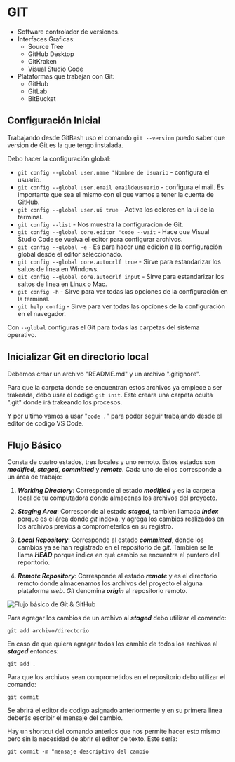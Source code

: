 # GIT

- Software controlador de versiones.
- Interfaces Graficas:
  - Source Tree
  - GitHub Desktop
  - GitKraken
  - Visual Studio Code
- Plataformas que trabajan con Git:
  - GitHub
  - GitLab
  - BitBucket

## Configuración Inicial

Trabajando desde GitBash uso el comando `git --version` puedo saber que version de Git es la que tengo instalada.

Debo hacer la configuración global:

- `git config --global user.name "Nombre de Usuario` - configura el usuario.
- `git config --global user.email emaildeusuario` - configura el mail. Es importante que sea el mismo con el que vamos a tener la cuenta de GitHub.
- `git config --global user.ui true` - Activa los colores en la ui de la terminal.
- `git config --list` - Nos muestra la configuracion de Git.
- `git config --global core.editor "code --wait` - Hace que Visual Studio Code se vuelva el editor para configurar archivos.
- `git config --global -e` - Es para hacer una edición a la configuración global desde el editor seleccionado.
- `git config --global core.autocrlf true` - Sirve para estandarizar los saltos de linea en Windows.
- `git config --global core.autocrlf input` - Sirve para estandarizar los saltos de linea en Linux o Mac.
- `git config -h` - Sirve para ver todas las opciones de la configuración en la terminal.
- `git help config` - Sirve para ver todas las opciones de la configuración en el navegador.

Con `--global` configuras el Git para todas las carpetas del sistema operativo.

## Inicializar Git en directorio local

Debemos crear un archivo "README.md" y un archivo ".gitignore".

Para que la carpeta donde se encuentran estos archivos ya empiece a ser trakeada, debo usar el codigo `git init`. Este creara una carpeta oculta ".git" donde irá trakeando los procesos.

Y por ultimo vamos a usar "`code .`" para poder seguir trabajando desde el editor de codigo VS Code.

## Flujo Básico

Consta de cuatro estados, tres locales y uno remoto. Estos estados son **_modified_**, **_staged_**, **_committed_** y **_remote_**. Cada uno de ellos corresponde a un área de trabajo:

1. **_Working Directory_**: Corresponde al estado **_modified_** y es la carpeta local de tu computadora donde almacenas los archivos del proyecto.

2. **_Staging Area_**: Corresponde al estado **_staged_**, tambien llamada **_index_** porque es el área donde _git_ indexa, y agrega los cambios realizados en los archivos previos a comprometerlos en su registro.

3. **_Local Repository_**: Corresponde al estado **_committed_**, donde los cambios ya se han registrado en el repositorio de _git_. Tambien se le llama **_HEAD_** porque indica en qué cambio se encuentra el puntero del reporitorio.

4. **_Remote Repository_**: Corresponde al estado **_remote_** y es el directorio remoto donde almacenamos los archivos del proyecto el alguna plataforma _web_. _Git_ denomina **_origin_** al repositorio remoto.

![Flujo básico de Git & GitHub](https://jonmircha.com/img/blog/git-flow.png)

Para agregar los cambios de un archivo al **_staged_** debo utilizar el comando:

`git add archivo/directorio`

En caso de que quiera agragar todos los cambio de todos los archivos al **_staged_** entonces:

`git add .`

Para que los archivos sean comprometidos en el repositorio debo utilizar el comando:

`git commit`

Se abrirá el editor de codigo asignado anteriormente y en su primera linea deberás escribir el mensaje del cambio.

Hay un shortcut del comando anterios que nos permite hacer esto mismo pero sin la necesidad de abrir el editor de texto. Este sería:

`git commit -m "mensaje descriptivo del cambio`

